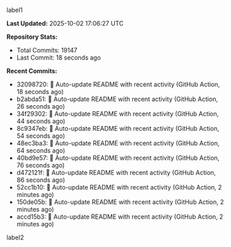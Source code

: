 
label1 
<!-- ACTIVITY_START -->
**Last Updated:** 2025-10-02 17:06:27 UTC

**Repository Stats:**
- Total Commits: 19147
- Last Commit: 18 seconds ago

**Recent Commits:**
- 32098720: 🤖 Auto-update README with recent activity (GitHub Action, 18 seconds ago)
- b2abda51: 🤖 Auto-update README with recent activity (GitHub Action, 26 seconds ago)
- 34f29302: 🤖 Auto-update README with recent activity (GitHub Action, 44 seconds ago)
- 8c9347eb: 🤖 Auto-update README with recent activity (GitHub Action, 54 seconds ago)
- 48ec3ba3: 🤖 Auto-update README with recent activity (GitHub Action, 64 seconds ago)
- 40bd9e57: 🤖 Auto-update README with recent activity (GitHub Action, 76 seconds ago)
- d472121f: 🤖 Auto-update README with recent activity (GitHub Action, 86 seconds ago)
- 52cc1b10: 🤖 Auto-update README with recent activity (GitHub Action, 2 minutes ago)
- 150de05b: 🤖 Auto-update README with recent activity (GitHub Action, 2 minutes ago)
- accd15b3: 🤖 Auto-update README with recent activity (GitHub Action, 2 minutes ago)
<!-- ACTIVITY_END -->

label2
